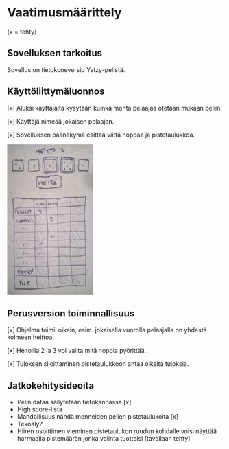 # Vaatimusmäärittely
(x = tehty)
## Sovelluksen tarkoitus

Sovellus on tietokoneversio Yatzy-pelistä.

## Käyttöliittymäluonnos

[x] Aluksi käyttäjältä kysytään kuinka monta pelaajaa otetaan mukaan peliin.

[x] Käyttäjä nimeää jokaisen pelaajan.

[x] Sovelluksen päänäkymä esittää viittä noppaa ja pistetaulukkoa.

<img src="https://github.com/theJSZ/ot-harjoitustyo/blob/master/dokumentaatio/images/yatzy_gui_draft.jpg" width="200">


## Perusversion toiminnallisuus

[x] Ohjelma toimii oikein, esim. jokaisella vuorolla pelaajalla on yhdestä
kolmeen heittoa.

[x] Heitoilla 2 ja 3 voi valita mitä noppia pyörittää.

[x] Tuloksen sijoittaminen pistetaulukkoon antaa oikeita tuloksia.


## Jatkokehitysideoita

- Pelin dataa säilytetään tietokannassa [x]
- High score-lista
- Mahdollisuus nähdä menneiden pelien pistetaulukoita [x]
- Tekoäly?
- Hiiren osoittimen vieminen pistetaulukon ruudun kohdalle voisi näyttää harmaalla pistemäärän jonka valinta tuottaisi [tavallaan tehty]
